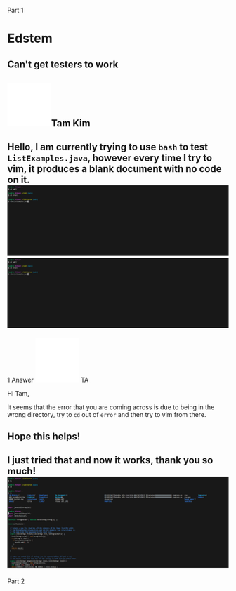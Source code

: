 Part 1
# Edstem

## Can't get testers to work

![Image](download.png)Tam Kim
---
Hello, I am currently trying to use `bash` to test `ListExamples.java`, however every time I try to vim, it produces a blank document with no code on it.
![Image](error.PNG)
![Image](error.PNG)
---
1 Answer
![Image](download.png) TA

Hi Tam, 

It seems that the error that you are coming across is due to being in the wrong directory, try to `cd` out of `error` and then try to vim from there.

Hope this helps!
---
I just tried that and now it works, thank you so much!
![Image](works.PNG)
---
Part 2
